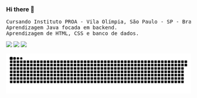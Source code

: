 ### Hi there 👋

<pre class="tab">
Cursando Instituto PROA - Vila Olímpia, São Paulo - SP - Brasil
Aprendizagem Java focada em backend.
Aprendizagem de HTML, CSS e banco de dados.
</pre>
<div> 
  <a href="https://www.instagram.com/felipe.alexandre38/" target="_blank"><img src="https://img.shields.io/badge/-Instagram-%23E4405F?style=for-the-badge&logo=instagram&logoColor=white" target="_blank"></a>
  <a href = "mailto: brenolopes341@outlook.com"><img src="https://img.shields.io/badge/-Gmail-%23333?style=for-the-badge&logo=gmail&logoColor=white" target="_blank"></a>
  <a href="https://www.linkedin.com/in/brenobarbosalopes/" target="_blank"><img src="https://img.shields.io/badge/-LinkedIn-%230077B5?style=for-the-badge&logo=linkedin&logoColor=white" target="_blank"></a> 
 
 ![Snake animation](https://github.com/Breno149/Breno149/blob/output/github-contribution-grid-snake.svg)
 
</div>
